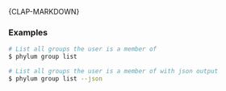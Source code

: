 {CLAP-MARKDOWN}
### Examples

```sh
# List all groups the user is a member of
$ phylum group list

# List all groups the user is a member of with json output
$ phylum group list --json
```
